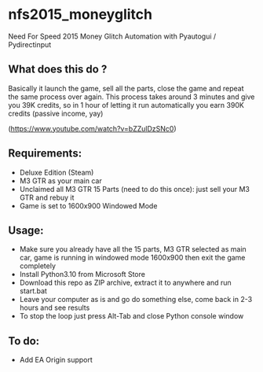 # nfs2015_moneyglitch
Need For Speed 2015 Money Glitch Automation with Pyautogui / Pydirectinput
## What does this do ?
Basically it launch the game, sell all the parts, close the game and repeat the same process over again. This process takes around 3 minutes and give you 39K credits, so in 1 hour of letting it run automatically you earn 390K credits (passive income, yay)

(https://www.youtube.com/watch?v=bZZulDzSNc0)


## Requirements:
- Deluxe Edition (Steam)
- M3 GTR as your main car
- Unclaimed all M3 GTR 15 Parts (need to do this once): just sell your M3 GTR and rebuy it
- Game is set to 1600x900 Windowed Mode

## Usage:
- Make sure you already have all the 15 parts, M3 GTR selected as main car, game is running in windowed mode 1600x900 then exit the game completely
- Install Python3.10 from Microsoft Store
- Download this repo as ZIP archive, extract it to anywhere and run start.bat
- Leave your computer as is and go do something else, come back in 2-3 hours and see results
- To stop the loop just press Alt-Tab and close Python console window

## To do:
- Add EA Origin support
